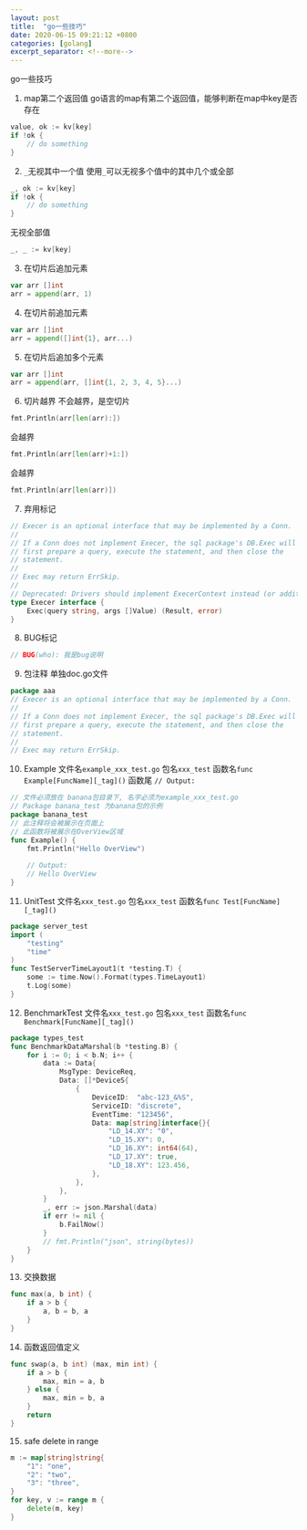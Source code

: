 ```yaml
---
layout: post
title:  "go一些技巧"
date: 2020-06-15 09:21:12 +0800
categories: [golang]
excerpt_separator: <!--more-->
---
```

go一些技巧
<!--more-->

1. map第二个返回值
go语言的map有第二个返回值，能够判断在map中key是否存在
```go
value, ok := kv[key]
if !ok {
    // do something
}
```

2. `_`无视其中一个值
使用`_`可以无视多个值中的其中几个或全部
```go
_, ok := kv[key]
if !ok {
    // do something
}
```
无视全部值
```go
_, _ := kv[key]
```

3. 在切片后追加元素
```go
var arr []int
arr = append(arr, 1)
```


4. 在切片前追加元素
```go
var arr []int
arr = append([]int{1}, arr...)
```

5. 在切片后追加多个元素
```go
var arr []int
arr = append(arr, []int{1, 2, 3, 4, 5}...)
```

6. 切片越界
不会越界，是空切片
```go
fmt.Println(arr[len(arr):])
```
会越界
```go
fmt.Println(arr[len(arr)+1:])
```
会越界
```go
fmt.Println(arr[len(arr)])
```

7. 弃用标记
```go
// Execer is an optional interface that may be implemented by a Conn.
//
// If a Conn does not implement Execer, the sql package's DB.Exec will
// first prepare a query, execute the statement, and then close the
// statement.
//
// Exec may return ErrSkip.
//
// Deprecated: Drivers should implement ExecerContext instead (or additionally).
type Execer interface {
	Exec(query string, args []Value) (Result, error)
}
```

8. BUG标记
```go
// BUG(who): 我是bug说明
```

9. 包注释
单独doc.go文件
```go
package aaa
// Execer is an optional interface that may be implemented by a Conn.
//
// If a Conn does not implement Execer, the sql package's DB.Exec will
// first prepare a query, execute the statement, and then close the
// statement.
//
// Exec may return ErrSkip.
```

10. Example
文件名`example_xxx_test.go`
包名`xxx_test`
函数名`func Example[FuncName][_tag]()`
函数尾 `// Output:`
```go
// 文件必须放在 banana包目录下, 名字必须为example_xxx_test.go
// Package banana_test 为banana包的示例
package banana_test
// 此注释将会被展示在页面上
// 此函数将被展示在OverView区域
func Example() {
    fmt.Println("Hello OverView")
    
    // Output:
    // Hello OverView
}
```

11. UnitTest
文件名`xxx_test.go`
包名`xxx_test`
函数名`func Test[FuncName][_tag]()`
```go
package server_test
import (
	"testing"
    "time"
)
func TestServerTimeLayout1(t *testing.T) {
	some := time.Now().Format(types.TimeLayout1)
	t.Log(some)
}
```

12. BenchmarkTest
文件名`xxx_test.go`
包名`xxx_test`
函数名`func Benchmark[FuncName][_tag]()`
```go
package types_test
func BenchmarkDataMarshal(b *testing.B) {
	for i := 0; i < b.N; i++ {
		data := Data{
			MsgType: DeviceReq,
			Data: []*DeviceS{
				{
					DeviceID:  "abc-123_&%S",
					ServiceID: "discrete",
					EventTime: "123456",
					Data: map[string]interface{}{
						"LD_14.XY": "0",
						"LD_15.XY": 0,
						"LD_16.XY": int64(64),
						"LD_17.XY": true,
						"LD_18.XY": 123.456,
					},
				},
			},
		}
		_, err := json.Marshal(data)
		if err != nil {
			b.FailNow()
		}
		// fmt.Println("json", string(bytes))
	}
}
```

13. 交换数据
```go
func max(a, b int) {
	if a > b {
		a, b = b, a
	}
}
```

14. 函数返回值定义
```go
func swap(a, b int) (max, min int) {
	if a > b {
		max, min = a, b
	} else {
		max, min = b, a
	}
	return
}
```

15. safe delete in range
```go
m := map[string]string{
	"1": "one",
	"2": "two",
	"3": "three",
}
for key, v := range m {
	delete(m, key)
}
```